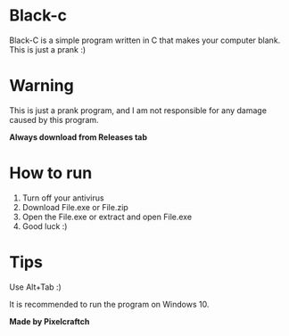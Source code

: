 # Black-c
Black-C is a simple program written in C that makes your computer blank. This is just a prank :)

# Warning
This is just a prank program, and I am not responsible for any damage caused by this program.

**Always download from Releases tab**

# How to run
1. Turn off your antivirus
2. Download File.exe or File.zip
3. Open the File.exe or extract and open File.exe
4. Good luck :)

# Tips
Use Alt+Tab :)

It is recommended to run the program on Windows 10.

**Made by Pixelcraftch**
